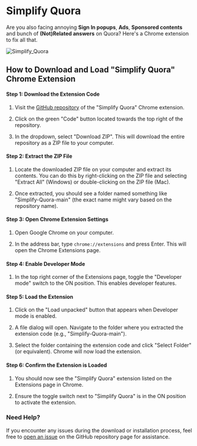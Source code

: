 # Simplify Quora

Are you also facing annoying **Sign In popups**, **Ads**, **Sponsored contents** and bunch of **(Not)Related answers** on Quora? Here's a Chrome extension to fix all that.

![Simplify_Quora](https://github.com/vk-44/Simplify_Quora/assets/51825472/e7064e9a-970f-4076-80c0-86c1dabff22a)


## How to Download and Load "Simplify Quora" Chrome Extension

#### Step 1: Download the Extension Code

1. Visit the [GitHub repository](https://github.com/vk-44/Simplify_Quora) of the "Simplify Quora" Chrome extension.

2. Click on the green "Code" button located towards the top right of the repository.

3. In the dropdown, select "Download ZIP". This will download the entire repository as a ZIP file to your computer.

#### Step 2: Extract the ZIP File

1. Locate the downloaded ZIP file on your computer and extract its contents. You can do this by right-clicking on the ZIP file and selecting "Extract All" (Windows) or double-clicking on the ZIP file (Mac).

2. Once extracted, you should see a folder named something like "Simplify-Quora-main" (the exact name might vary based on the repository name).

#### Step 3: Open Chrome Extension Settings

1. Open Google Chrome on your computer.

2. In the address bar, type `chrome://extensions` and press Enter. This will open the Chrome Extensions page.

#### Step 4: Enable Developer Mode

1. In the top right corner of the Extensions page, toggle the "Developer mode" switch to the ON position. This enables developer features.

#### Step 5: Load the Extension

1. Click on the "Load unpacked" button that appears when Developer mode is enabled.

2. A file dialog will open. Navigate to the folder where you extracted the extension code (e.g., "Simplify-Quora-main").

3. Select the folder containing the extension code and click "Select Folder" (or equivalent). Chrome will now load the extension.

#### Step 6: Confirm the Extension is Loaded

1. You should now see the "Simplify Quora" extension listed on the Extensions page in Chrome.

2. Ensure the toggle switch next to "Simplify Quora" is in the ON position to activate the extension.

### Need Help?

If you encounter any issues during the download or installation process, feel free to [open an issue](https://github.com/vk-44/Simplify_Quora/issues) on the GitHub repository page for assistance.
